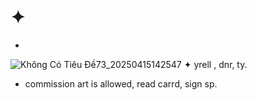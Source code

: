 # ✦
-

![Không Có Tiêu Đề73_20250415142547](https://github.com/user-attachments/assets/8ed76a8a-d777-4e8a-a9c6-dbdbe687a120)
✦ yrell , dnr, ty. 
- commission art is allowed, read carrd, sign sp.
